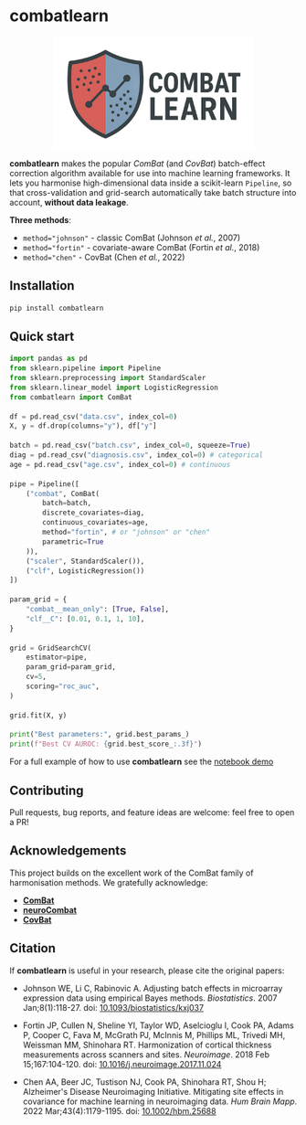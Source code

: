 # **combatlearn**

<div align="center">
<p><img src="https://raw.githubusercontent.com/EttoreRocchi/combatlearn/main/docs/logo.png" alt="combatlearn logo" width="350" /></p>
</div>

**combatlearn** makes the popular _ComBat_ (and _CovBat_) batch-effect correction algorithm available for use into machine learning frameworks. It lets you harmonise high-dimensional data inside a scikit-learn `Pipeline`, so that cross-validation and grid-search automatically take batch structure into account, **without data leakage**.

**Three methods**:
- `method="johnson"` - classic ComBat (Johnson _et al._, 2007)
- `method="fortin"` - covariate-aware ComBat (Fortin _et al._, 2018)
- `method="chen"` - CovBat (Chen _et al._, 2022)

## Installation

```bash
pip install combatlearn
```

## Quick start

```python
import pandas as pd
from sklearn.pipeline import Pipeline
from sklearn.preprocessing import StandardScaler
from sklearn.linear_model import LogisticRegression
from combatlearn import ComBat

df = pd.read_csv("data.csv", index_col=0)
X, y = df.drop(columns="y"), df["y"]

batch = pd.read_csv("batch.csv", index_col=0, squeeze=True)
diag = pd.read_csv("diagnosis.csv", index_col=0) # categorical
age = pd.read_csv("age.csv", index_col=0) # continuous

pipe = Pipeline([
    ("combat", ComBat(
        batch=batch,
        discrete_covariates=diag,
        continuous_covariates=age,
        method="fortin", # or "johnson" or "chen"
        parametric=True
    )),
    ("scaler", StandardScaler()),
    ("clf", LogisticRegression())
])

param_grid = {
    "combat__mean_only": [True, False],
    "clf__C": [0.01, 0.1, 1, 10],
}

grid = GridSearchCV(
    estimator=pipe,
    param_grid=param_grid,
    cv=5,
    scoring="roc_auc",
)

grid.fit(X, y)

print("Best parameters:", grid.best_params_)
print(f"Best CV AUROC: {grid.best_score_:.3f}")
```

For a full example of how to use **combatlearn** see the [notebook demo](https://github.com/EttoreRocchi/combatlearn/blob/main/demo/combatlearn_demo.ipynb)

## Contributing

Pull requests, bug reports, and feature ideas are welcome: feel free to open a PR!

## Acknowledgements

This project builds on the excellent work of the ComBat family of harmonisation methods.
We gratefully acknowledge:

- [**ComBat**](https://rdrr.io/bioc/sva/man/ComBat.html)
- [**neuroCombat**](https://github.com/Jfortin1/neuroCombat)
- [**CovBat**](https://github.com/andy1764/CovBat_Harmonization)

## Citation

If **combatlearn** is useful in your research, please cite the original
papers:

- Johnson WE, Li C, Rabinovic A. Adjusting batch effects in microarray expression data using empirical Bayes methods. _Biostatistics_. 2007 Jan;8(1):118-27. doi: [10.1093/biostatistics/kxj037](https://doi.org/10.1093/biostatistics/kxj037)

- Fortin JP, Cullen N, Sheline YI, Taylor WD, Aselcioglu I, Cook PA, Adams P, Cooper C, Fava M, McGrath PJ, McInnis M, Phillips ML, Trivedi MH, Weissman MM, Shinohara RT. Harmonization of cortical thickness measurements across scanners and sites. _Neuroimage_. 2018 Feb 15;167:104-120. doi: [10.1016/j.neuroimage.2017.11.024](https://doi.org/10.1016/j.neuroimage.2017.11.024)

- Chen AA, Beer JC, Tustison NJ, Cook PA, Shinohara RT, Shou H; Alzheimer's Disease Neuroimaging Initiative. Mitigating site effects in covariance for machine learning in neuroimaging data. _Hum Brain Mapp_. 2022 Mar;43(4):1179-1195. doi: [10.1002/hbm.25688](https://doi.org/10.1002/hbm.25688)